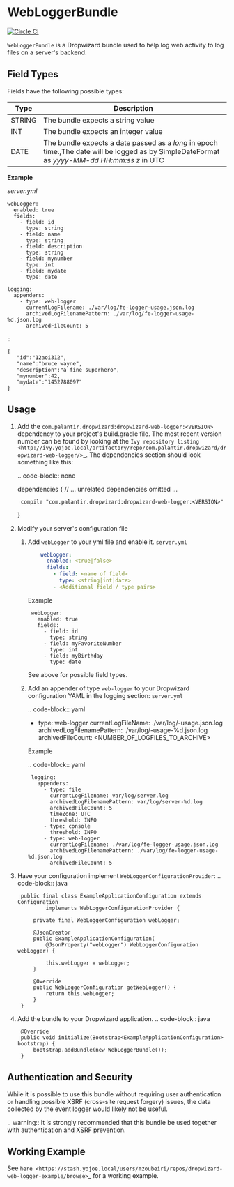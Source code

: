 WebLoggerBundle
===============
[![Circle CI](https://circleci.com/gh/palantir/dropwizard-web-logger.svg?style=svg)](https://circleci.com/gh/palantir/dropwizard-web-logger)


``WebLoggerBundle`` is a Dropwizard bundle used to help log web activity to log files on a server's backend.


Field Types
-----------
Fields have the following possible types:

| Type   | Description                                                                                                                                  |
|--------|----------------------------------------------------------------------------------------------------------------------------------------------|
| STRING | The bundle expects a string value                                                                                                            |
| INT    | The bundle expects an integer value                                                                                                          |
| DATE   | The bundle expects a date passed as a *long* in epoch time.,The date will be logged as by SimpleDateFormat as *yyyy-MM-dd HH:mm:ss z* in UTC |

**Example**

*server.yml*

    webLogger:
      enabled: true
      fields:
        - field: id
          type: string
        - field: name
          type: string
        - field: description
          type: string
        - field: mynumber
          type: int
        - field: mydate
          type: date

    logging:
      appenders:
        - type: web-logger
          currentLogFilename: ./var/log/fe-logger-usage.json.log
          archivedLogFilenamePattern: ./var/log/fe-logger-usage-%d.json.log
          archivedFileCount: 5

::

    {
       "id":"12aoi312",
       "name":"bruce wayne",
       "description":"a fine superhero",
       "mynumber":42,
       "mydate":"1452788097"
    }

Usage
-----

1.  Add the ``com.palantir.dropwizard:dropwizard-web-logger:<VERSION>`` dependency to your project's build.gradle file.
    The most recent version number can be found by looking at the `Ivy repository listing <http://ivy.yojoe.local/artifactory/repo/com.palantir.dropwizard/dropwizard-web-logger/>`_.
    The dependencies section should look something like this:

    .. code-block:: none

       dependencies {
         // ... unrelated dependencies omitted ...

         compile "com.palantir.dropwizard:dropwizard-web-logger:<VERSION>"
       }

2.  Modify your server's configuration file

    1. Add ``webLogger`` to your yml file and enable it.
        ``server.yml``
		``` yml
            webLogger:
              enabled: <true|false>
              fields:
                - field: <name of field>
                  type: <string|int|date>
                - <Additional field / type pairs>
		```
        Example
        
            webLogger:
              enabled: true
              fields:
                - field: id
                  type: string
                - field: myFavoriteNumber
                  type: int
                - field: myBirthday
                  type: date

        See above for possible field types.

    2. Add an appender of type ``web-logger`` to your Dropwizard configuration YAML in the logging section:
        ``server.yml``

        .. code-block:: yaml

          - type: web-logger
            currentLogFileName: ./var/log/<APPNAME>-usage.json.log
            archivedLogFilenamePattern: ./var/log/<APPNAME>-usage-%d.json.log
            archivedFileCount: <NUMBER_OF_LOGFILES_TO_ARCHIVE>

        Example

        .. code-block:: yaml

            logging:
              appenders:
                - type: file
                  currentLogFilename: var/log/server.log
                  archivedLogFilenamePattern: var/log/server-%d.log
                  archivedFileCount: 5
                  timeZone: UTC
                  threshold: INFO
                - type: console
                  threshold: INFO
                - type: web-logger
                  currentLogFilename: ./var/log/fe-logger-usage.json.log
                  archivedLogFilenamePattern: ./var/log/fe-logger-usage-%d.json.log
                  archivedFileCount: 5

3. Have your configuration implement ``WebLoggerConfigurationProvider``:
    .. code-block:: java

        public final class ExampleApplicationConfiguration extends Configuration
                implements WebLoggerConfigurationProvider {

            private final WebLoggerConfiguration webLogger;

            @JsonCreator
            public ExampleApplicationConfiguration(
                @JsonProperty("webLogger") WebLoggerConfiguration webLogger) {

                this.webLogger = webLogger;
            }

            @Override
            public WebLoggerConfiguration getWebLogger() {
                return this.webLogger;
            }
        }

4. Add the bundle to your Dropwizard application.
    .. code-block:: java

        @Override
        public void initialize(Bootstrap<ExampleApplicationConfiguration> bootstrap) {
            bootstrap.addBundle(new WebLoggerBundle());
        }



Authentication and Security
---------------------------

While it is possible to use this bundle without requiring user authentication
or handling possible XSRF (cross-site request forgery) issues, the data
collected by the event logger would likely not be useful.

.. warning:: It is strongly recommended that this bundle be used together with authentication and XSRF prevention.


Working Example
---------------

See `here <https://stash.yojoe.local/users/mzoubeiri/repos/dropwizard-web-logger-example/browse>`_ for a working example.

